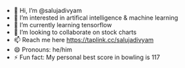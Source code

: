 - 👋 Hi, I’m @salujadivyam
- 👀 I’m interested in artifical intelligence & machine learning
- 🌱 I’m currently learning tensorflow
- 💞️ I’m looking to collaborate on stock charts
- 📫 Reach me here https://taplink.cc/salujadivyam
- 😄 Pronouns: he/him
- ⚡ Fun fact: My personal best score in bowling is 117

<!---
salujadivyam/salujadivyam is a ✨ special ✨ repository because its `README.md` (this file) appears on your GitHub profile.
You can click the Preview link to take a look at your changes.
--->
